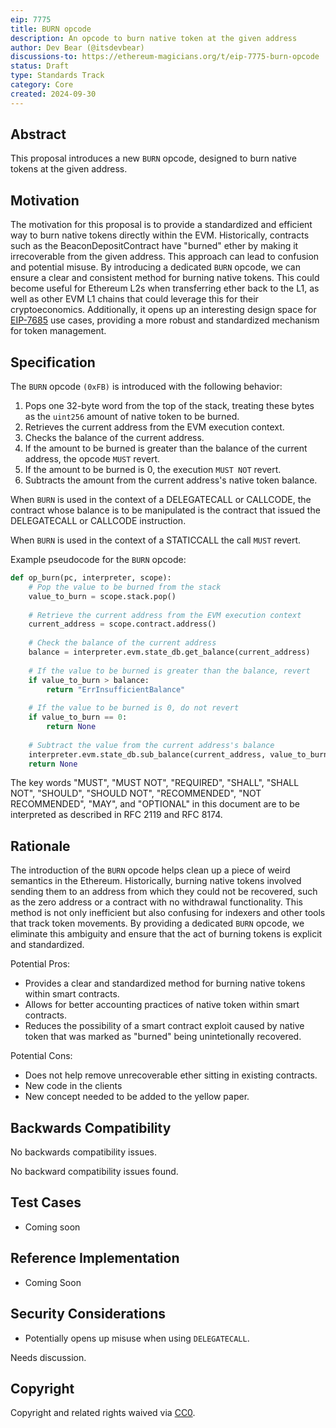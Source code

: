 ```yaml
---
eip: 7775
title: BURN opcode
description: An opcode to burn native token at the given address
author: Dev Bear (@itsdevbear)
discussions-to: https://ethereum-magicians.org/t/eip-7775-burn-opcode
status: Draft
type: Standards Track
category: Core
created: 2024-09-30
---
```


## Abstract

This proposal introduces a new `BURN` opcode, designed to burn native tokens at the given address.

## Motivation

The motivation for this proposal is to provide a standardized and efficient way to burn native tokens directly within the EVM. Historically, contracts such as the BeaconDepositContract have "burned" ether by making it irrecoverable from the given address. This approach can lead to confusion and potential misuse. By introducing a dedicated `BURN` opcode, we can ensure a clear and consistent method for burning native tokens. This could become useful for Ethereum L2s when transferring ether back to the L1, as well as other EVM L1 chains that could leverage this for their cryptoeconomics. Additionally, it opens up an interesting design space for [EIP-7685](./eip-7685.md) use cases, providing a more robust and standardized mechanism for token management.

## Specification

The `BURN` opcode `(0xFB)` is introduced with the following behavior:

1. Pops one 32-byte word from the top of the stack, treating these bytes as the `uint256` amount of native token to be burned.
2. Retrieves the current address from the EVM execution context.
3. Checks the balance of the current address.
4. If the amount to be burned is greater than the balance of the current address, the opcode `MUST` revert.
5. If the amount to be burned is 0, the execution `MUST NOT` revert.
6. Subtracts the amount from the current address's native token balance.

When `BURN` is used in the context of a DELEGATECALL or CALLCODE, the contract whose balance is to be manipulated is the contract that issued the DELEGATECALL or CALLCODE instruction.

When `BURN` is used in the context of a STATICCALL the call `MUST` revert.

Example pseudocode for the `BURN` opcode:

```python
def op_burn(pc, interpreter, scope):
    # Pop the value to be burned from the stack
    value_to_burn = scope.stack.pop()
    
    # Retrieve the current address from the EVM execution context
    current_address = scope.contract.address()
    
    # Check the balance of the current address
    balance = interpreter.evm.state_db.get_balance(current_address)
    
    # If the value to be burned is greater than the balance, revert
    if value_to_burn > balance:
        return "ErrInsufficientBalance"
    
    # If the value to be burned is 0, do not revert
    if value_to_burn == 0:
        return None
    
    # Subtract the value from the current address's balance
    interpreter.evm.state_db.sub_balance(current_address, value_to_burn)
    return None
```

The key words "MUST", "MUST NOT", "REQUIRED", "SHALL", "SHALL NOT", "SHOULD", "SHOULD NOT", "RECOMMENDED", "NOT RECOMMENDED", "MAY", and "OPTIONAL" in this document are to be interpreted as described in RFC 2119 and RFC 8174.

## Rationale

The introduction of the `BURN` opcode helps clean up a piece of weird semantics in the Ethereum. Historically, burning native tokens involved sending them to an address from which they could not be recovered, such as the zero address or a contract with no withdrawal functionality. This method is not only inefficient but also confusing for indexers and other tools that track token movements. By providing a dedicated `BURN` opcode, we eliminate this ambiguity and ensure that the act of burning tokens is explicit and standardized.

Potential Pros:

- Provides a clear and standardized method for burning native tokens within smart contracts.
- Allows for better accounting practices of native token within smart contracts.
- Reduces the possibility of a smart contract exploit caused by native token that was marked as "burned" being unintetionally recovered.

Potential Cons:

- Does not help remove unrecoverable ether sitting in existing contracts.
- New code in the clients
- New concept needed to be added to the yellow paper.

## Backwards Compatibility

No backwards compatibility issues.

No backward compatibility issues found.

## Test Cases

- Coming soon

## Reference Implementation

- Coming Soon

## Security Considerations

- Potentially opens up misuse when using `DELEGATECALL`.

Needs discussion.

## Copyright

Copyright and related rights waived via [CC0](../LICENSE.md).
